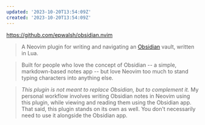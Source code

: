 ```yaml
---
updated: '2023-10-20T13:54:09Z'
created: '2023-10-20T13:54:09Z'
---
```

https://github.com/epwalsh/obsidian.nvim

> A Neovim plugin for writing and navigating an [Obsidian](https://obsidian.md/) vault, written in Lua.

> Built for people who love the concept of Obsidian -- a simple, markdown-based notes app -- but love Neovim too much to stand typing characters into anything else.

> _This plugin is not meant to replace Obsidian, but to complement it._ My personal workflow involves writing Obsidian notes in Neovim using this plugin, while viewing and reading them using the Obsidian app. That said, this plugin stands on its own as well. You don't necessarily need to use it alongside the Obsidian app.